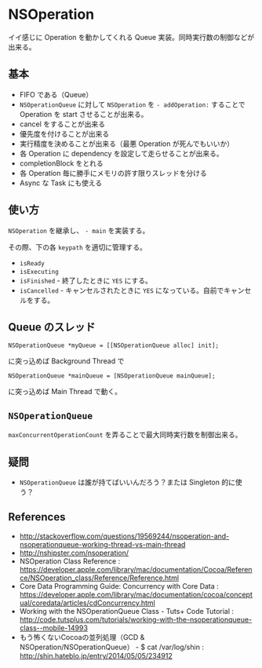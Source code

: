 NSOperation
===

イイ感じに Operation を動かしてくれる Queue 実装。同時実行数の制御などが出来る。

基本
---

- FIFO である（Queue）
- `NSOperationQueue` に対して `NSOperation` を `- addOperation:` することで Operation を start させることが出来る。
- cancel をすることが出来る
- 優先度を付けることが出来る
- 実行精度を決めることが出来る（最悪 Operation が死んでもいいか）
- 各 Operation に dependency を設定して走らせることが出来る。
- completionBlock をとれる
- 各 Operation 毎に勝手にメモリの許す限りスレッドを分ける
- Async な Task にも使える

使い方
---

`NSOperation` を継承し、 `- main` を実装する。

その際、下の各 `keypath` を適切に管理する。

* `isReady`
* `isExecuting`
* `isFinished` - 終了したときに `YES` にする。
* `isCancelled` - キャンセルされたときに `YES` になっている。自前でキャンセルをする。 

Queue のスレッド
---

```
NSOperationQueue *myQueue = [[NSOperationQueue alloc] init];
```

に突っ込めば Background Thread で

```
NSOperationQueue *mainQueue = [NSOperationQueue mainQueue];
```

に突っ込めば Main Thread で動く。

`NSOperationQueue`
---

`maxConcurrentOperationCount` を弄ることで最大同時実行数を制御出来る。

疑問
---

- `NSOperationQueue` は誰が持てばいいんだろう？または Singleton 的に使う？

References
---

- http://stackoverflow.com/questions/19569244/nsoperation-and-nsoperationqueue-working-thread-vs-main-thread
- http://nshipster.com/nsoperation/
- NSOperation Class Reference : https://developer.apple.com/library/mac/documentation/Cocoa/Reference/NSOperation_class/Reference/Reference.html
- Core Data Programming Guide: Concurrency with Core Data : https://developer.apple.com/library/mac/documentation/cocoa/conceptual/coredata/articles/cdConcurrency.html
- Working with the NSOperationQueue Class - Tuts+ Code Tutorial : http://code.tutsplus.com/tutorials/working-with-the-nsoperationqueue-class--mobile-14993
- もう怖くないCocoaの並列処理（GCD & NSOperation/NSOperationQueue） - $ cat /var/log/shin : http://shin.hateblo.jp/entry/2014/05/05/234912
